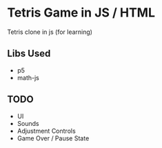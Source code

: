 # Tetris Game in JS / HTML
Tetris clone in js (for learning)

## Libs Used
- p5
- math-js

## TODO
- UI
- Sounds
- Adjustment Controls
- Game Over / Pause State
